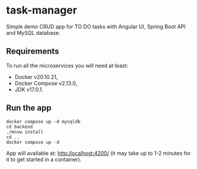 # task-manager
Simple demo CRUD app for TO DO tasks with Angular UI, Spring Boot API and MySQL database.

## Requirements
To run all the microservices you will need at least: 
-  Docker v20.10.21,
-  Docker Compose v2.13.0,
-  JDK v17.0.1.

## Run the app
```
docker compose up -d mysqldb
cd backend
./mnvw install
cd ..
docker compose up -d
```
App will available at: [http:/localhost:4200/](http:/localhost:4200/) (it may take up to 1-2 minutes for it to get started in a container).
